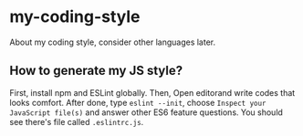 # my-coding-style

About my coding style, consider other languages later.

## How to generate my JS style?

First, install npm and ESLint globally. Then, Open editorand write codes that looks comfort. After done, type `eslint --init`, choose `Inspect your JavaScript file(s)` and answer other ES6 feature questions. You should see there's file called `.eslintrc.js`.